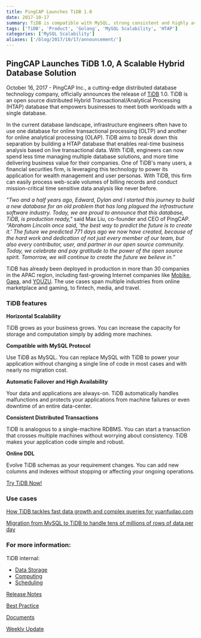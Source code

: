 ```yaml
---
title: PingCAP Launches TiDB 1.0
date: 2017-10-17
summary: TiDB is compatible with MySQL, strong consistent and highly available.
tags: ['TiDB', 'Product', 'Golang', 'MySQL Scalability', 'HTAP']
categories: ['MySQL Scalability']
aliases: ['/blog/2017/10/17/announcement/']
---
```


## PingCAP Launches TiDB 1.0, A Scalable Hybrid Database Solution

October 16, 2017 - PingCAP Inc., a cutting-edge distributed database technology company, officially announces the release of [TiDB](https://github.com/pingcap/tidb) 1.0. TiDB is an open source distributed Hybrid Transactional/Analytical Processing (HTAP) database that empowers businesses to meet both workloads with a single database.

In the current database landscape, infrastructure engineers often have to use one database for online transactional processing (OLTP) and another for online analytical processing (OLAP). TiDB aims to break down this separation by building a HTAP database that enables real-time business analysis based on live transactional data. With TiDB, engineers can now spend less time managing multiple database solutions, and more time delivering business value for their companies. One of TiDB's many users, a financial securities firm, is leveraging this technology to power its application for wealth management and user personas. With TiDB, this firm can easily process web-scale volumes of billing records and conduct mission-critical time sensitive data analysis like never before.

*"Two and a half years ago, Edward, Dylan and I started this journey to build a new database for an old problem that has long plagued the infrastructure software industry. Today, we are proud to announce that this database, TiDB, is production ready,"* said Max Liu, co-founder and CEO of PingCAP. *“Abraham Lincoln once said, 'the best way to predict the future is to create it.' The future we predicted 771 days ago we now have created, because of the hard work and dedication of not just every member of our team, but also every contributor, user, and partner in our open source community. Today, we celebrate and pay gratitude to the power of the open source spirit. Tomorrow, we will continue to create the future we believe in.”*

TiDB has already been deployed in production in more than 30 companies in the APAC region, including fast-growing Internet companies like [Mobike](https://en.wikipedia.org/wiki/Mobike), [Gaea](http://www.gaea.com/en/), and [YOUZU](http://www.yoozoo.com/aboutEn). The use cases span multiple industries from online marketplace and gaming, to fintech, media, and travel.

### TiDB features

**Horizontal Scalability**

TiDB grows as your business grows. You can increase the capacity for storage and computation simply by adding more machines.

**Compatible with MySQL Protocol**

Use TiDB as MySQL. You can replace MySQL with TiDB to power your application without changing a single line of code in most cases and with nearly no migration cost.

**Automatic Failover and High Availability**

Your data and applications are always-on. TiDB automatically handles malfunctions and protects your applications from machine failures or even downtime of an entire data-center.

**Consistent Distributed Transactions**

TiDB is analogous to a single-machine RDBMS. You can start a transaction that crosses multiple machines without worrying about consistency. TiDB makes your application code simple and robust.

**Online DDL**

Evolve TiDB schemas as your requirement changes. You can add new columns and indexes without stopping or affecting your ongoing operations.

[Try TiDB Now!](https://pingcap.com/doc-QUICKSTART)

### Use cases

[How TiDB tackles fast data growth and complex queries for yuanfudao.com](https://pingcap.github.io/blog/2017/08/08/tidbforyuanfudao/)

[Migration from MySQL to TiDB to handle tens of millions of rows of data per day](https://pingcap.github.io/blog/2017/05/22/Comparison-between-MySQL-and-TiDB-with-tens-of-millions-of-data-per-day/)

### For more information:

TiDB internal:

- [Data Storage](https://pingcap.github.io/blog/2017/07/11/tidbinternal1/)
- [Computing](https://pingcap.github.io/blog/2017/07/11/tidbinternal2/)
- [Scheduling](https://pingcap.github.io/blog/2017/07/20/tidbinternal3/)

[Release Notes](https://pingcap.com/docs/releases/ga/)

[Best Practice](https://pingcap.github.io/blog/2017/07/24/tidbbestpractice/)

[Documents](https://pingcap.com/docs)

[Weekly Update](https://pingcap.com/weekly/)

